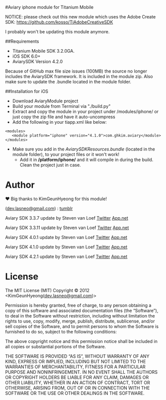 #Aviary iphone module for Titanium Mobile

NOTICE: please check out this new module which uses the Adobe Create SDK: https://github.com/kosso/TiAdobeCreativeSDK

I probably won't be updating this module anymore.

##Requirements

- Titanium Mobile SDK 3.2.0GA.
- iOS SDK 6.0+
- AviarySDK Version 4.2.0

Because of GitHub max file size issues (100MB) the source no longer includes the AviarySDK framework. It is included in the module zip. Also make sure to update the .bundle located in the module folder.

##Installation for iOS
- Download AviaryModule project
- Build your module from Terminal via "./build.py"
- Extract and copy the module in your project under /modules/iphone/ or just copy the zip file and have it auto-uncompress 
- Add the following in your tiapp.xml like below:

```
<modules>
   <module platform="iphone" version="4.1.0">com.ghkim.aviary</module>
</modules>
```

* Make sure you add in the *AviarySDKResources.bundle* (located in the module folder), to your project files or it won't work! 
  * Add it in **/platform/iphone/** and it will compile in during the build. Clean the project just in case.

Author
========

&hearts; Big thanks to KimGeunHyeong for this module! 

(dev.lasneo@gmail.com) : [tumblr](http://www.lasneo.tumblr.com/)

Aviary SDK 3.3.7 update by Steven van Loef [Twitter](https://twitter.com/ludolphus) [App.net](https://app.net/ludolphus)

Aviary SDK 3.3.11 update by Steven van Loef [Twitter](https://twitter.com/ludolphus) [App.net](https://app.net/ludolphus)

Aviary SDK 4.0.1 update by Steven van Loef [Twitter](https://twitter.com/ludolphus) [App.net](https://app.net/ludolphus)

Aviary SDK 4.1.0 update by Steven van Loef [Twitter](https://twitter.com/ludolphus) [App.net](https://app.net/ludolphus)

Aviary SDK 4.2.1 update by Steven van Loef [Twitter](https://twitter.com/ludolphus) [App.net](https://app.net/ludolphus)


 License
========
The MIT License (MIT)
Copyright © 2012 <KimGeunHyeong(dev.lasneo@gmail.com)>

Permission is hereby granted, free of charge, to any person obtaining a copy of this software and associated documentation files (the “Software”), to deal in the Software without restriction, including without limitation the rights to use, copy, modify, merge, publish, distribute, sublicense, and/or sell copies of the Software, and to permit persons to whom the Software is furnished to do so, subject to the following conditions:

The above copyright notice and this permission notice shall be included in all copies or substantial portions of the Software.

THE SOFTWARE IS PROVIDED “AS IS”, WITHOUT WARRANTY OF ANY KIND, EXPRESS OR IMPLIED, INCLUDING BUT NOT LIMITED TO THE WARRANTIES OF MERCHANTABILITY, FITNESS FOR A PARTICULAR PURPOSE AND NONINFRINGEMENT. IN NO EVENT SHALL THE AUTHORS OR COPYRIGHT HOLDERS BE LIABLE FOR ANY CLAIM, DAMAGES OR OTHER LIABILITY, WHETHER IN AN ACTION OF CONTRACT, TORT OR OTHERWISE, ARISING FROM, OUT OF OR IN CONNECTION WITH THE SOFTWARE OR THE USE OR OTHER DEALINGS IN THE SOFTWARE.
